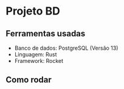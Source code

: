 # Projeto BD

## Ferramentas usadas
- Banco de dados: PostgreSQL (Versão 13)
- Linguagem: Rust
- Framework: Rocket

## Como rodar
